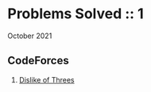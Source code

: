 # Problems Solved :: 1
October 2021

CodeForces
-----------------
1. [Dislike of Threes](https://codeforces.com/problemset/problem/1560/A)
